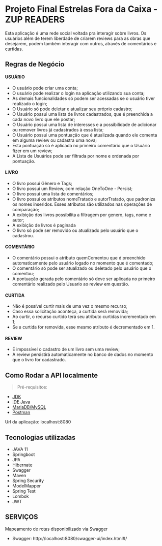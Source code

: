 # Projeto Final Estrelas Fora da Caixa - ZUP READERS

Esta aplicação é uma rede social voltada pra interagir sobre livros. Os usuários além de terem liberdade de criarem reviews para as obras que desejarem, podem também interagir com outros, através de comentários e curtidas.

## Regras de Negócio

#### USUÁRIO
- O usuário pode criar uma conta;
- O usuário pode realizar o login na aplicação utilizando sua conta;
- As demais funcionalidades só podem ser acessadas se o usuário tiver realizado o login;
- O Usuário só pode deletar e atualizar seu próprio cadastro;
- O Usuário possui uma lista de livros cadastrados, que é preenchida a cada novo livro que ele postar;
- O Usuário possui uma lista de interesses e a possibilidade de adicionar ou remover livros já cadastrados à essa lista;
- O Usuário possui uma pontuação que é atualizada quando ele comenta em alguma review ou cadastra uma nova;
- Esta pontuação só é aplicada no primeiro comentário que o Usuário fizer em um review;
- A Lista de Usuários pode ser filtrada por nome e ordenada por pontuação.

#### LIVRO
- O livro possui Gênero e Tags;
- O livro possui um Review, com relação OneToOne - Persist;
- O livro possui uma lista de comentários;
- O livro possui os atributos nomeTratado e autorTratado, que padroniza os nomes inseridos. Esses atributos são utilizados nas operações de comparação;
- A exibição dos livros possibilita a filtragem por genero, tags, nome e autor;
- A exibição de livros é paginada
- O livro só pode ser removido ou atualizado pelo usuário que o cadastrou.

#### COMENTÁRIO
- O comentário possui o atributo quemComentou que é preenchido automaticamente pelo usuário logado no momento que é comentado;
- O comentário só pode ser atualizado ou deletado pelo usuário que o comentou;
- A pontuação gerada pelo comentário só deve ser aplicada no primeiro comentário realizado pelo Usuario ao review em questão.

#### CURTIDA
- Não é possível curtir mais de uma vez o mesmo recurso;
- Caso essa solicitação aconteça, a curtida será removida;
- Ao curtir, o recurso curtido terá seu atributo curtidas incrementado em 1;
- Se a curtida for removida, esse mesmo atributo é decrementado em 1.

#### REVIEW
- É impossível o cadastro de um livro sem uma review;
- A review persistirá automaticamente no banco de dados no momento que o livro for cadastrado.

## Como Rodar a API localmente

> Pré-requisitos:

- [JDK](https://www.oracle.com/java/technologies/downloads/)
- [IDE Java](https://www.jetbrains.com/pt-br/idea/)
- [MariaDB/MySQL](https://mariadb.org)
- [Postman](https://www.postman.com)

Url da aplicação: localhost:8080

## Tecnologias utilizadas

- JAVA 11
- Springboot
- JPA
- Hibernate
- Swagger
- Maven
- Spring Security
- ModelMapper
- Spring Test
- Lombok
- JWT

## SERVIÇOS

Mapeamento de rotas disponibilizado via Swagger

- Swagger:  http://localhost:8080/swagger-ui/index.html#/
